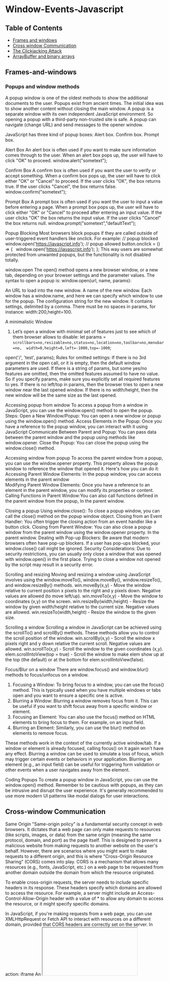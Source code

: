 # Window-Events-Javascript
## Table of Contents

 

- [Frames and windows](#Frames-and-windows)
- [Cross window Communication](#Cross-window-Communication)
- [The Clickjacking Attack](#The-Clickjacking-Attack)
- [ArrayBuffer and binary arrays](#ArrayBuffer-and-binary-arrays)

 

 

## Frames-and-windows

 

### Popups and window methods 
A popup window is one of the oldest methods to show the additional documents to the user. 
Popups exist from ancient times. The initial idea was to show another content without closing the main window. 
A popup is a separate window with its own independent JavaScript environment. So opening a popup with a third-party non-trusted site is safe. 
A popup can navigate (change URL) and send messages to the opener window.

 

JavaScript has three kind of popup boxes: 
Alert box. 
Confirm box. 
Prompt box.

 

Alert Box 
An alert box is often used if you want to make sure information comes through to the user. 
When an alert box pops up, the user will have to click "OK" to proceed. 
window.alert("sometext");

 

Confirm Box 
A confirm box is often used if you want the user to verify or accept something. 
When a confirm box pops up, the user will have to click either "OK" or "Cancel" to proceed. 
If the user clicks "OK", the box returns true. If the user clicks "Cancel", the box returns false. 
window.confirm("sometext");

 

Prompt Box 
A prompt box is often used if you want the user to input a value before entering a page. 
When a prompt box pops up, the user will have to click either "OK" or "Cancel" to proceed after entering an input value. 
If the user clicks "OK" the box returns the input value. If the user clicks "Cancel" the box returns null. 
window.prompt("sometext","defaultText");

 

Popup Blocking 
Most browsers block popups if they are called outside of user-triggered event handlers like onclick. 
For example: 
// popup blocked 
window.open('https://javascript.info'); 
// popup allowed 
button.onclick = () => { 
  window.open('https://javascript.info'); 
}; 
This way users are somewhat protected from unwanted popups, but the functionality is not disabled totally.

 

window.open 
The open() method opens a new browser window, or a new tab, depending on your browser settings and the parameter values. 
The syntax to open a popup is: window.open(url, name, params):

 

An URL to load into the new window. 
A name of the new window. Each window has a window.name, and here we can specify which window to use for the popup. 
The configuration string for the new window. It contains settings, delimited by a comma. There must be no spaces in params, for instance: width:200,height=100.

 

A minimalistic Window 
1. Let’s open a window with minimal set of features just to see which of them browser allows to disable: 
let params = `scrollbars=no,resizable=no,status=no,location=no,toolbar=no,menubar=no, 
width=0,height=0,left=-1000,top=-1000`;

 

open('/', 'test', params); 
Rules for omitted settings: 
If there is no 3rd argument in the open call, or it is empty, then the default window parameters are used. 
If there is a string of params, but some yes/no features are omitted, then the omitted features assumed to have no value. So if you specify params, make sure you explicitly set all required features to yes. 
If there is no left/top in params, then the browser tries to open a new window near the last opened window. 
If there is no width/height, then the new window will be the same size as the last opened.

 

Accessing popup from window 
To access a popup from a window in JavaScript, you can use the window.open() method to open the popup. 
Steps: 
Open a New Window/Popup: You can open a new window or popup using the window.open() method. 
Access Elements in the Popup: Once you have a reference to the popup window, you can interact with it using JavaScript 
Communicate Between Parent and Popup: You can pass data between the parent window and the popup using methods like window.opener. 
Close the Popup: You can close the popup using the window.close() method.

 

Accessing window from popup 
To access the parent window from a popup, you can use the window.opener property. This property allows the popup window to reference the window that opened it. Here's how you can do it: 
Accessing Parent Window Elements: In the popup window, you can access elements in the parent window  
Modifying Parent Window Elements: Once you have a reference to an element in the parent window, you can modify its properties or content. 
Calling Functions in Parent Window:You can also call functions defined in the parent window from the popup, In the parent window.

 

Closing a popup 
Using window.close(): To close a popup window, you can call the close() method on the popup window object. 
Closing from an Event Handler: You often trigger the closing action from an event handler like a button click. 
Closing from Parent Window: You can also close a popup window from the parent window using the window.opener property. In the parent window. 
Dealing with Pop-up Blockers: Be aware that modern browsers often have pop-up blockers. If a user has pop-ups blocked, your window.close() call might be ignored. 
Security Considerations: Due to security restrictions, you can usually only close a window that was opened with window.open() in the first place. Trying to close a window not opened by the script may result in a security error.

 

Scrolling and resizing 
Moving and resizing a window using JavaScript involves using the window.moveTo(), window.moveBy(), window.resizeTo(), and window.resizeBy() methods. 
win.moveBy(x,y) - Move the window relative to current position x pixels to the right and y pixels down. Negative values are allowed (to move left/up). 
win.moveTo(x,y) - Move the window to coordinates (x,y) on the screen. 
win.resizeBy(width,height) - Resize the window by given width/height relative to the current size. Negative values are allowed. 
win.resizeTo(width,height) - Resize the window to the given size.

 

Scrolling a window 
Scrolling a window in JavaScript can be achieved using the scrollTo() and scrollBy() methods. These methods allow you to control the scroll position of the window. 
win.scrollBy(x,y) - Scroll the window x pixels right and y down relative the current scroll. Negative values are allowed. 
win.scrollTo(x,y) - Scroll the window to the given coordinates (x,y). 
elem.scrollIntoView(top = true) - Scroll the window to make elem show up at the top (the default) or at the bottom for elem.scrollIntoView(false).

 

Focus/Blur on a window 
There are window.focus() and window.blur() methods to focus/unfocus on a window. 
1. Focusing a Window: 
To bring focus to a window, you can use the focus() method. This is typically used when you have multiple windows or tabs open and you want to ensure a specific one is active. 
2. Blurring a Window: 
Blurring a window removes focus from it. This can be useful if you want to shift focus away from a specific window or element. 
3. Focusing an Element: 
You can also use the focus() method on HTML elements to bring focus to them. For example, on an input field. 
4. Blurring an Element: 
Similarly, you can use the blur() method on elements to remove focus.

 

These methods work in the context of the currently active window/tab. 
If a window or element is already focused, calling focus() on it again won't have any effect. 
Blurring a window can be used to simulate a loss of focus, which may trigger certain events or behaviors in your application. 
Blurring an element (e.g., an input field) can be useful for triggering form validation or other events when a user navigates away from the element.

 

Coding Popups 
To create a popup window in JavaScript, you can use the window.open() method. 
Remember to be cautious with popups, as they can be intrusive and disrupt the user experience. It's generally recommended to use more modern UI patterns like modal dialogs for user interactions.

 

 

## Cross-window Communication

 

Same Origin 
"Same-origin policy" is a fundamental security concept in web browsers. It dictates that a web page can only make requests to resources (like scripts, images, or data) from the same origin (meaning the same protocol, domain, and port) as the page itself. This is designed to prevent a malicious website from making requests to another website on the user's behalf. 
However, there are scenarios where you might want to make requests to a different origin, and this is where "Cross-Origin Resource Sharing" (CORS) comes into play. CORS is a mechanism that allows many resources (e.g., fonts, JavaScript, etc.) on a web page to be requested from another domain outside the domain from which the resource originated.

 

To enable cross-origin requests, the server needs to include specific headers in its response. These headers specify which domains are allowed to access the resource. For example, a server might include an Access-Control-Allow-Origin header with a value of * to allow any domain to access the resource, or it might specify specific domains.

 

In JavaScript, if you're making requests from a web page, you can use XMLHttpRequest or Fetch API to interact with resources on a different domain, provided that CORS headers are correctly set on the server. 
In action: iframe 
An <iframe> is an HTML element that allows you to embed one webpage (the "child" page) within another (the "parent" page). This is a powerful feature that enables you to display content from different sources on the same page. 
An <iframe> tag hosts a separate embedded window, with its own separate document and window objects. 
We can access them using properties:
iframe.contentWindow to get the window inside the <iframe>. 
iframe.contentDocument to get the document inside the <iframe>, короткий аналог iframe.contentWindow.document. 
When we access something inside the embedded window, the browser checks if the iframe has the same origin. If that’s not so then the access is denied (writing to location is an exception, it’s still permitted).

 

Windows on subdomains: document.domain 
document.domain is a property in JavaScript that allows scripts from different subdomains of the same domain to communicate with each other, bypassing the same-origin policy. This can be useful in scenarios where you have multiple subdomains and need to share data or interact with scripts across them. 
Setting document.domain: In order to enable communication between subdomains, you need to set document.domain to the same value on both the parent and child pages. 
Using document.domain for Communication: After setting document.domain to the same value on both pages, you can now access properties and methods from one frame or window to another, even if they are on different subdomains.

 

Security Considerations: Be cautious when using document.domain. It can introduce security risks if not used carefully. Make sure you trust the content from different subdomains before enabling cross-subdomain communication. 
Limitations: Keep in mind that this approach only works if the pages are from the same top-level domain (e.g., example.com). It won't work if the pages are from completely different domains (e.g., example.com and otherdomain.com). 
Using iframes in web development can be powerful, but it's important to be aware of potential pitfalls and challenges. One common pitfall is the "Wrong Document" error, which occurs when you attempt to access or manipulate elements within an iframe that is still loading or when you reference the wrong document context. Here's a closer look at this pitfall and how to avoid it:

 

Accessing Elements Too Soon: 
When you load a web page with an iframe, the content inside the iframe is loaded asynchronously. If you try to access elements inside the iframe too soon, before the iframe has finished loading, you may encounter a "Wrong Document" error. For example:

 

javascriptCopy code 
// This can cause a "Wrong Document" error if the iframe is not fully loaded yet. const iframe = document.getElementById('myIframe'); const iframeDocument = iframe.contentDocument; // May be null if not loaded yet. const iframeElement = iframeDocument.getElementById('myElement');  

 

To avoid this, you should ensure that the iframe has fully loaded before trying to access its content. 
Waiting for the load Event: 
The most reliable way to avoid the "Wrong Document" error is to wait for the iframe's load event to fire before interacting with its content. This event indicates that the iframe has finished loading, and its document is accessible. Here's an example of how to do this: 
javascriptCopy code 
const iframe = document.getElementById('myIframe'); iframe.addEventListener('load', function() { const iframeDocument = iframe.contentDocument; const iframeElement = iframeDocument.getElementById('myElement'); // Now you can safely interact with the iframe content. });  
By waiting for the load event, you ensure that you're working with the correct document context.

 

Cross-Origin Considerations: 
If the iframe contains content from a different origin, you may run into cross-origin security restrictions. In such cases, you'll need to ensure that the server hosting the iframe content includes the appropriate CORS headers to allow access from the parent page's domain.

 

In summary, when working with iframes in JavaScript, it's crucial to wait for the load event to ensure that the iframe's content is fully loaded and accessible. Additionally, be aware of potential cross-origin issues if the iframe contains content from a different domain. 
Collection: window.frames

 

### An alternative way to get a window object for <iframe>– is to get it from the named collectionwindow.frames: 
By number: window.frames[0] – the window object for the first frame in the document. 
By name: window.frames.iframeName – the window object for the frame withname="iframeName".

 

The window.frames property in JavaScript is an array-like object that represents all the frames (or iframes) contained within a window. It provides access to the individual frames using their numerical indices or their names. 
An iframe may have other iframes inside. The corresponding window objects form a hierarchy.

 

### Navigation links are: 
window.frames – the collection of “children” windows (for nested frames). 
window.parent – the reference to the “parent” (outer) window. 
window.top – the reference to the topmost parent window. 
Keep in mind that frames are a somewhat older and less commonly used feature in modern web development. Nowadays, iframes are more commonly used to embed content from one website into another. Iframes can be accessed in a similar way using window.frames.

 

### The “sandbox” iframe attribute 
The sandbox attribute is an HTML attribute that can be applied to an <iframe> element. It provides a way to restrict the behavior of the embedded content within the iframe, enhancing security and preventing potential malicious activities. 
When you use the sandbox attribute, you're essentially creating a "sandboxed" environment for the content within the iframe. This means that the content inside the iframe is subject to certain restrictions and cannot perform certain actions by default. 
The sandbox attribute allows for the exclusion of certain actions inside an <iframe> in order to prevent it from executing untrusted code. It “sandboxes” the iframe by treating it as coming from another origin and/or applying other limitations. 
There’s a “default set” of restrictions applied for <iframe sandbox src="...">. But it can be relaxed if we provide a space-separated list of restrictions that should not be applied as a value of the attribute, like this: <iframe sandbox="allow-forms allow-popups">.

 

### Here are some of the restrictions imposed by the sandbox attribute: 
No JavaScript Execution: JavaScript is disabled by default. You can re-enable it by including the allow-scripts attribute. 
No Form Submission: Form submission is disabled. You can re-enable it by including the allow-forms attribute. 
No Content Navigation: Links will not cause the iframe to navigate. You can re-enable it by including the allow-same-origin attribute. 
No Popups: The iframe cannot open new windows or pop-ups. You can re-enable it by including the allow-popups attribute. 
No Plugins or Media Autoplay: This is controlled by the allow-plugins and allow-autoplay attributes, respectively. 
No Access to Parent Document: The content in the iframe cannot access the properties or methods of the parent document. 
No Access to Cookies or Storage: The content in the iframe cannot access cookies or local storage. 
No Access to Sensors or Device APIs: This includes things like the camera, microphone, geolocation, etc.

 

### Here’s a list of limitations: 
allow-same-origin - By default "sandbox" forces the “different origin” policy for the iframe. In other words, it makes the browser to treat the iframe as coming from another origin, even if its src points to the same site. With all implied restrictions for scripts. This option removes that feature. 
allow-top-navigation - Allows the iframe to change parent.location. 
allow-forms - Allows to submit forms from iframe. 
allow-scripts - Allows to run scripts from the iframe. 
allow-popups - Allows to window.open popups from the iframe

 

### Cross Window Messaging 
Cross-window messaging is a technique in web development that allows scripts in one window or iframe to communicate with scripts in another window or iframe, even if they come from different origins (i.e., different domains, protocols, or ports). This enables seamless interaction between different components of a web application, facilitating tasks like sharing data, coordinating actions, or updating UI elements. 
The window.postMessage() method is the primary mechanism for achieving cross-window messaging. It allows scripts to send messages between windows or iframes securely.

 

### Key points to consider when using cross-window messaging: 
Security: Always specify the target origin in the postMessage call. This ensures that messages are only sent to the intended recipient. 
Origin Validation: In the receiving window, validate the event.origin property to ensure that messages are only accepted from trusted sources. 
Message Validation: Be cautious when processing received messages. Ensure that they are in the expected format before using them to prevent potential security issues. 
Window References: To send a message to a specific window, you need a reference to that window. This can be obtained via methods like window.open() or by accessing frames using window.frames. 
Cross-Domain Communication: Cross-window messaging allows communication between different domains, but both parties must explicitly allow it. The receiving window must set up an event listener for message events. 
Cross-window messaging is a powerful feature that enables advanced interactions in web applications, but it should be used carefully to prevent security vulnerabilities. Always validate and sanitize messages, and be mindful of potential cross-site scripting (XSS) attacks.

 

 

## The Clickjacking Attack

 

 

Clickjacking is a type of cyberattack where a malicious actor tricks a user into clicking on something different from what the user perceives. This is done by overlaying a transparent or disguised element (like a button or link) on a legitimate webpage. When the user interacts with what they see, they are actually interacting with the hidden element, which could lead to unintended consequences.

 

### Here’s how clickjacking was done with Facebook: 
A visitor is lured to the evil page. It doesn’t matter how. 
The page has a harmless-looking link on it (like “get rich now” or “click here, very funny”). 
Over that link the evil page positions a transparent <iframe> with src from facebook.com, in such a way that the “Like” button is right above that link. Usually that’s done with z-index. 
In attempting to click the link, the visitor in fact clicks the button.

 

### Here’s how the evil page looks. To make things clear, the <iframe> is half-transparent (in real evil pages it’s fully transparent):

 

### Here's a basic scenario to help illustrate how clickjacking works:

 

User visits a website: Let's say a user visits a legitimate website, like a social media platform or an online shopping site. 
Malicious code on the page: The attacker has planted malicious code on a different website. 
Transparent overlay: The attacker's website contains an invisible frame that is positioned over a legitimate button (like "Submit" or "Download"). The frame could be completely transparent or disguised as something else, like a fake ad. 
User interacts with the page: When the user interacts with the website, such as by clicking a video, liking a post, or even just scrolling, they are also interacting with the transparent overlay without realizing it. 
Unexpected actions occur: Since the user is actually interacting with the malicious code, the attacker can make the user perform actions without their knowledge. This could range from liking a post, sharing a link, downloading a file, or even submitting sensitive information.

 

 

Clickjacking can be used for various malicious purposes, including:

 

Spreading malware: By tricking users into downloading malicious files or visiting compromised websites.

 

Stealing information: Such as login credentials, credit card details, or personal information.

 

Distributing spam or phishing messages: By making users unknowingly share content.

 

Manipulating user interactions: Like making users like pages, follow accounts, or click on ads.

 

 

### To defend against clickjacking, web developers and website owners can implement several security measures, such as: 
X-Frame-Options header: This HTTP header allows a website to control if and how their page may be embedded within an iframe. It can be set to deny embedding or allow it only from trusted domains. 
Content Security Policy (CSP): This is an added layer of security that helps to detect and mitigate various types of attacks, including clickjacking. 
Frame-busting scripts: These are pieces of JavaScript that can prevent a webpage from being displayed within an iframe. 
Regular security audits: Continuously monitoring and updating security measures to protect against evolving threats. 
User education: Teaching users to be cautious while interacting with websites, especially if something seems unusual or unexpected. 
Old school defenses (weak) 
The oldest defense is a bit of JavaScript which forbids opening the page in a frame (so-called “framebusting”). 
Old-school defenses refer to security measures that were once effective but have become less reliable in the face of increasingly sophisticated cyber threats. These defenses are considered weak because they may not 
### provide sufficient protection against modern and advanced cyberattacks. Some examples of old-school defenses include: 
Simple Passwords: Using weak passwords or default credentials is a common practice that leaves accounts vulnerable to brute-force attacks. Today, it's recommended to use complex, unique passwords or passphrases along with multi-factor authentication. 
Firewalls: While firewalls are still a critical part of network security, relying solely on traditional perimeter-based firewalls may not be enough to protect against advanced threats that can bypass these defenses. 
Signature-Based Antivirus Software: Traditional antivirus programs rely on signature-based detection to identify known malware. They may struggle to detect new or polymorphic malware that can change its code to evade detection. 
Intrusion Detection Systems (IDS): Basic IDS tools primarily focus on monitoring network traffic for known attack patterns. They may not be effective against zero-day exploits or advanced persistent threats. 
Static Security Policies: Static security policies that don't adapt to evolving threats and user behavior are less effective. Modern security measures often involve dynamic, behavior-based analysis and continuous monitoring. 
entation Only: Relying solely on network segmentation without additional security controls may not be sufficient to protect against lateral movement by attackers within a network. 
Single Layer of Defense: Depending on just one layer of security, like a perimeter firewall, without implementing defense-in-depth strategies can leave systems vulnerable. 
Lack of User Training: Neglecting to educate users about security best practices can lead to unintentional security breaches through actions like clicking on phishing emails or falling for social engineering tactics. 
Ignoring Patch Management: Failing to regularly update and patch software and systems can leave known vulnerabilities unaddressed, making them easy targets for attackers. 
Static Encryption Standards: Relying on outdated encryption protocols and algorithms can leave sensitive data susceptible to modern cryptographic attacks.

 

### To bolster security, it's crucial to adopt modern, layered defenses that include practices like: 
Next-Generation Firewalls: These provide more advanced features such as intrusion prevention, application awareness, and threat intelligence integration. 
Behavior-Based Antivirus and Endpoint Protection: These solutions use machine learning and behavioral analysis to identify and stop unknown or evolving threats. 
Security Information and Event Management (SIEM): SIEM solutions offer comprehensive visibility into network activity and the ability to detect and respond to security incidents in real-time. 
Continuous Monitoring and Threat Intelligence: Leveraging continuous monitoring and threat intelligence feeds helps organizations stay updated on the latest threats and vulnerabilities. 
User Training and Awareness: Regularly educating users about security best practices and conducting simulated phishing exercises can help prevent social engineering attacks. 
Regular Security Audits and Assessments: Performing vulnerability assessments and penetration tests can uncover weaknesses that need to be addressed. 
Remember, a holistic approach to cybersecurity that combines technology, policies, and user awareness is essential for protecting against a wide range of modern cyber threats.

 

### X-Frame-Options 
The X-Frame-Options is an HTTP response header that web servers can use to control how their pages can be embedded into other websites via an <iframe> element. This header helps prevent clickjacking attacks by indicating whether a page can be displayed in a frame or not. 
There are three possible values for the X-Frame-Options header: 
DENY: This value instructs the browser to prevent the page from being displayed in a frame, regardless of where the request comes from. If a website sends this header with the value "DENY", browsers will not render the page within an iframe. 
SAMEORIGIN: This value allows the page to be displayed in a frame as long as the request comes from the same origin as the page itself. In other words, if the request to display the page in a frame comes from a different domain, it will be blocked. 
ALLOW-FROM uri: This value allows the page to be displayed in a frame if the request comes from a specific URI (Uniform Resource Identifier). This URI must be an absolute URI, including the scheme (http/https) and domain.

 

### Samesite cookie attribute 
The SameSite cookie attribute is used to control how cookies are sent with cross-origin requests. It helps mitigate certain types of cross-site request forgery (CSRF) and information leakage attacks. This attribute can be set when creating or updating cookies via HTTP headers. 
The samesite cookie attribute can also prevent clickjacking attacks. 
A cookie with such attribute is only sent to a website if it’s opened directly, not via a frame, or otherwise. 
There are three possible values for the SameSite attribute: 
Strict: Cookies with SameSite=Strict are only sent in a first-party context. This means the cookie will only be sent if the request originates from the same site that set the cookie. 
Lax: Cookies with SameSite=Lax are sent with top-level navigations and when making same-site requests, but not with cross-origin subresource requests. This is the default behavior if SameSite is not explicitly set. 
None: Cookies with SameSite=None can be sent in cross-origin requests. However, for this to work, the cookie must also be marked as secure (Secure attribute) and the request must be made over HTTPS.

 

## ArrayBuffer and binary arrays
Array Buffer 
An ArrayBuffer in programming refers to a fixed-size buffer of raw binary data that is particularly useful for working with binary data directly in memory. It is a part of the JavaScript language specification, commonly used in web development. 
Her are some key points about ArrayBuffer: 
Size: When you create an ArrayBuffer, you specify the number of bytes it can hold. This size cannot be changed after creation. 
Raw Binary Data: Unlike JavaScript arrays, which can hold various types of data, an ArrayBuffer can only hold raw binary data. This can include integers, floats, and other types, but they are all stored as binary data. 
No Direct Access: You cannot directly manipulate the contents of an ArrayBuffer. Instead, you use TypedArrays (like Uint8Array, Int32Array, etc.) to read from or write to the buffer. 
TypedArrays: TypedArrays provide a way to view the data stored in an ArrayBuffer as arrays with specific data types. For example, if you create an ArrayBuffer to hold 16 bytes, you can create a Uint8Array to interpret that buffer as an array of 8-bit unsigned integers. 
Efficient for Binary Operations: ArrayBuffer is efficient for performing operations that involve binary data. This can include things like image processing, network protocols, and other tasks where raw data needs to be manipulated.

 

Use Cases: ArrayBuffer is widely used in web development for tasks like handling images, audio, video, and other forms of binary data. It's also used in areas like networking and data manipulation.

 

Uint8Array – treats each byte in ArrayBufferas a separate number, with possible values are from 0 to 255 (a byte is 8-bit, so it can hold only that much). Such value is called a “8-bit unsigned integer”. 
Uint16Array – treats every 2 bytes as an integer, with possible values from 0 to 65535. That’s called a “16-bit unsigned integer”. 
Uint32Array – treats every 4 bytes as an integer, with possible values from 0 to 4294967295. That’s called a “32-bit unsigned integer”. 
Float64Array – treats every 8 bytes as a floating point number with possible values from 5.0x10-324to 1.8x10308.

 

### Typed Array 
A TypedArray in JavaScript is a special kind of array-like object that provides a way to view and interact with raw binary data stored in an ArrayBuffer. TypedArrays are designed to work with numerical data and allow you to specify a specific data type (e.g., 8-bit unsigned integers, 32-bit floats, etc.) when creating the array. 
View on ArrayBuffer: They are essentially views on an ArrayBuffer, meaning they allow you to access and manipulate the binary data stored in an ArrayBuffer. 
Typed Data: Unlike regular JavaScript arrays, TypedArrays can only store data of a specific type. For example, a Uint8Array can only hold 8-bit unsigned integers. 
Fixed Length: The length of a TypedArray is fixed upon creation and cannot be changed. 
Efficient for Numerical Operations: TypedArrays are designed to be efficient for numerical operations. This makes them very useful for tasks like image processing, audio processing, networking, and other scenarios where binary data needs to be manipulated. 
Indexed Access: You can access elements in a TypedArray using numeric indices, just like a regular JavaScript array.

 

### Various TypedArray Types: 
Int8Array, Uint8Array, Int16Array, Uint16Array, Int32Array, Uint32Array: These represent arrays of 8, 16, or 32-bit signed or unsigned integers. 
Float32Array, Float64Array: These represent arrays of 32 or 64-bit floating point numbers.

 

### Out-of-bounds behaviour 
Out-of-bounds behavior refers to what happens when you try to access an element in a data structure (like an array or a buffer) using an index or pointer that is outside the valid range of indices for that data structure. This behavior can vary depending on the programming language and the specific implementation. 
Undefined Behavior: In many programming languages, accessing data out of bounds can result in undefined behavior. This means that the behavior of the program is not defined by the language specification, and it can lead to crashes, corrupt data, or other unexpected consequences. It's considered a serious programming mistake. 
Memory Corruption: Accessing data out of bounds in a low-level language like C or C++ can lead to memory corruption. This can cause the program to crash, produce incorrect results, or even introduce security vulnerabilities. 
Access Violation or Segmentation Fault: In languages like C and C++, accessing out of bounds memory can lead to an access violation or segmentation fault. This is a runtime error that occurs when a program tries to access a memory location it's not allowed to. 
Silent Failures: In some cases, especially in higher-level languages, accessing out of bounds can result in a silent failure. The program might continue running, but the results may be incorrect, and it might be hard to trace the source of the error. 
Bounds Checking: Some languages, like Java or C# for example, have built-in bounds checking for arrays. If you attempt to access an element out of bounds, it will throw an exception, which can be caught and handled. 
Wrap-around or Circular Buffers: In specialized cases, such as circular buffers, accessing an index out of bounds might wrap around to the beginning or end of the buffer. This is by design and considered a valid behavior in such cases.

 

### TypedArray methods 
TypedArrays in JavaScript have a number of methods that allow you to manipulate and work with the binary data stored in the underlying ArrayBuffer. Here are some common methods available for TypedArrays: 
TypedArray.prototype.copyWithin(target, start[, end]): Copies a section of the array to another location in the same array, overwriting the existing values. 
TypedArray.prototype.every(callback[, thisArg]): Tests whether all elements in the array pass the test implemented by the provided function. 
TypedArray.prototype.fill(value[, start[, end]]): Fills all the elements in the array with a static value. 
TypedArray.prototype.filter(callback[, thisArg]): Creates a new array with all elements that pass the test implemented by the provided function. 
TypedArray.prototype.find(callback[, thisArg]): Returns the first element in the array that satisfies the provided testing function. 
TypedArray.prototype.findIndex(callback[, thisArg]): Returns the index of the first element in the array that satisfies the provided testing function. 
TypedArray.prototype.forEach(callback[, thisArg]): Executes a provided function once for each array element. 
TypedArray.prototype.includes(searchElement[, fromIndex]): Determines whether the array includes a certain element, returning true or false as appropriate. 
TypedArray.prototype.indexOf(searchElement[, fromIndex]): Returns the first (least) index of an element within the array equal to the specified value. 
TypedArray.prototype.join([separator]): Joins all elements of an array into a string. 
TypedArray.prototype.lastIndexOf(searchElement[, fromIndex]): Returns the last (greatest) index of an element within the array equal to the specified value. 
TypedArray.prototype.map(callback[, thisArg]): Creates a new array with the results of calling a provided function on every element in this array. 
TypedArray.prototype.reduce(callback[, initialValue]): Apply a function against an accumulator and each element in the array (from left to right) to reduce it to a single value. 
TypedArray.prototype.reduceRight(callback[, initialValue]): Apply a function against an accumulator and each element in the array (from right to left) to reduce it to a single value. 
TypedArray.prototype.reverse(): Reverses the order of the elements in the array in place. 
TypedArray.prototype.slice([begin[, end]]): Returns a shallow copy of a portion of an array into a new array object. 
TypedArray.prototype.some(callback[, thisArg]): Tests whether at least one element in the array passes the test implemented by the provided function. 
TypedArray.prototype.sort([compareFunction]): Sorts the elements of an array in place and returns the array. 
TypedArray.prototype.subarray([begin[, end]]): Returns a new TypedArray from the given range. 
TypedArray.prototype.toString(): Returns a string representing the specified array and its elements. 
TypedArray.prototype.toLocaleString([locales [, options]]): Returns a string representing the elements of the array. 
TypedArray.prototype.values(): Returns a new array iterator object that contains the values for each index in the array. 
These methods are similar to those available for regular JavaScript arrays, but they operate specifically on the typed data within the TypedArray. Keep in mind that not all of these methods are supported by every type of TypedArray. For example, methods that deal with floating point numbers are not applicable to integer TypedArrays.

 

 

### DataView 
A DataView in JavaScript is an object that provides a way to read and write raw binary data from and to a specified ArrayBuffer. It allows you to interpret the data in the buffer as different types (e.g., integers, floats, etc.) and provides more flexibility than TypedArrays in terms of data manipulation. 
DataView is a special super-flexible “untyped” view over ArrayBuffer. It allows accessing the data on any offset in any format. 
For typed arrays, the constructor dictates what the format is. The whole array is supposed to be uniform. The i-th number is arr[i]. 
With DataView we access the data with methods like .getUint8(i) or .getUint16(i). We choose the format at method call time instead of the construction time

 

### The syntax: 
new DataView(buffer, [byteOffset], [byteLength]) 
buffer – the underlying ArrayBuffer. Unlike typed arrays, DataView doesn’t create a buffer on its own. We need to have it ready. 
byteOffset – the starting byte position of the view (by default 0). 
byteLength – the byte length of the view (by default till the end of buffer).

 

